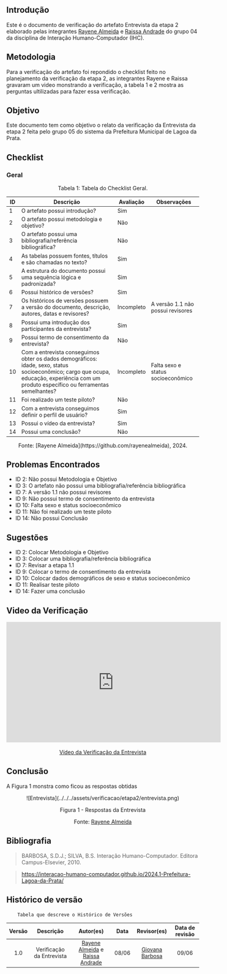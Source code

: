 ## Introdução
Este é o documento de verificação do artefato Entrevista da etapa 2 elaborado pelas integrantes [Rayene Almeida](https://github.com/rayenealmeida) e [Raissa Andrade](https://github.com/RaissaAndradeS) do grupo 04 da disciplina de Interação Humano-Computador (IHC). 


## Metodologia
Para a verificação do artefato foi repondido o checklist feito no planejamento da verificação da etapa 2, as integrantes Rayene e Raissa gravaram um video monstrando a verificação, a tabela 1 e 2 mostra as perguntas ultilizadas para fazer essa verificação.

## Objetivo
Este documento tem como objetivo o relato da verificação da Entrevista da etapa 2 feita pelo grupo 05 do sistema da Prefeitura Municipal de Lagoa da Prata.

## Checklist
### Geral

<center>Tabela 1: Tabela do Checklist Geral. </center> 

| ID  | Descrição                                                                                  | Avaliação | Observações |
| --- | ------------------------------------------------------------------------------------------ | --------- | ----------- |
| 1   | O artefato possui introdução?     |        Sim   |             |
| 2   | O artefato possui metodologia e objetivo?  |  Não         |               |
| 3   | O artefato possui uma bibliografia/referência bibliográfica?   |   Não        |             |
| 4   | As tabelas possuem fontes, títulos e são chamadas no texto?  |     Sim    |             |
| 5   | A estrutura do documento possui uma sequência lógica e padronizada?  |       Sim    |             |
| 6   | Possui histórico de versões?    |     Sim      |             |
| 7   | Os históricos de versões possuem a versão do documento, descrição, autores, datas e revisores? | Incompleto |      A versão 1.1 não possui revisores     |
| 8   | Possui uma introdução dos participantes da entrevista? |      Sim     |             |
| 9   | Possui termo de consentimento da entrevista? |    Não       |             |
| 10   | Com a entrevista conseguimos obter os dados demográficos: idade, sexo, status socioeconômico; cargo que ocupa, educação, experiência com um produto específico ou ferramentas semelhantes? | Incompleto | Falta sexo e status socioeconômico|
| 11  | Foi realizado um teste piloto? |   Não        |             |
| 12  | Com a entrevista conseguimos definir o perfil de usuário? |      Sim     |             |
| 13  | Possui o vídeo da entrevista? |      Sim     |             |
| 14  | Possui uma conclusão? |     Não      |             |


<center>Fonte: [Rayene Almeida](https://github.com/rayenealmeida), 2024.</center>

## Problemas Encontrados

- ID 2: Não possui Metodologia e Objetivo
- ID 3: O artefato não possui uma bibliografia/referência bibliográfica
- ID 7: A versão 1.1 não possui revisores 
- ID 9: Não possui termo de consentimento da entrevista
- ID 10: Falta sexo e status socioeconômico
- ID 11: Não foi realizado um teste piloto
- ID 14: Não possui Conclusão

## Sugestões

- ID 2: Colocar Metodologia e Objetivo
- ID 3: Colocar uma bibliografia/referência bibliográfica
- ID 7: Revisar a etapa 1.1
- ID 9: Colocar o termo de consentimento da entrevista
- ID 10: Colocar dados demográficos de sexo e status socioeconômico
- ID 11: Realisar teste piloto
- ID 14: Fazer uma conclusão

## Video da Verificação

<p style="text-align: center">
    <iframe width="560" height="315" src="https://www.youtube.com/embed/On95qSGQPas" title="YouTube video player" frameborder="0" allow="accelerometer; autoplay; clipboard-write; encrypted-media; gyroscope; picture-in-picture" allowfullscreen></iframe>
</p>
<p style="text-align: center">
    <a href="https://www.youtube.com/watch?v=On95qSGQPas" target="_blank">Vídeo da Verificação da Entrevista </a>
</p>


## Conclusão
A Figura 1 monstra como ficou as respostas obtidas 
<center>
![Entrevista](../../../assets/verificacao/etapa2/entrevista.png)
<div align="center">
<p> Figura 1 - Respostas da Entrevista </p> 
 <center>  <p>Fonte: <a href="https://github.com/rayenealmeida">Rayene Almeida</a></p></center> 
</div></center>



## Bibliografia
> BARBOSA, S.D.J.; SILVA, B.S. Interação Humano-Computador. Editora Campus-Elsevier, 2010.

>  https://interacao-humano-computador.github.io/2024.1-Prefeitura-Lagoa-da-Prata/

## Histórico de versão
        Tabela que descreve o Histórico de Versões
|     Versão       |     Descrição      |      Autor(es)      | Data           |  Revisor(es)          |Data de revisão|
| :----------------------------------------------------------: | :-------------------------------: | :-------------------------------------------------: | :-------------------------------: |  :-------------------------------: | :-------------------------------: |
|1.0|Verificação da Entrevista|[Rayene Almeida](https://github.com/rayenealmeida) e [Raissa Andrade](https://github.com/RaissaAndradeS)   | 08/06|   [Giovana Barbosa](https://github.com/gio221) | 09/06 |